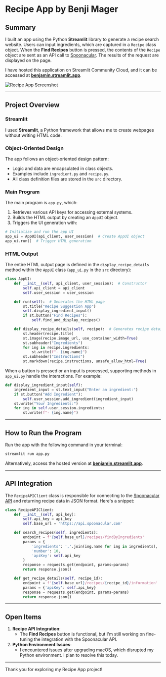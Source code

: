 # Recipe App by Benji Mager

## Summary
I built an app using the Python **Streamlit** library to generate a recipe search website. Users can input ingredients, which are captured in a `Recipe` class object. When the **Find Recipes** button is pressed, the contents of the `Recipe` object are sent as an API call to [Spoonacular](https://api.spoonacular.com). The results of the request are displayed on the page.

I have hosted this application on Streamlit Community Cloud, and it can be accessed at **[benjamin.streamlit.app](https://benjamin.streamlit.app)**.

![Recipe App Screenshot](https://github.com/user-attachments/assets/2fb92485-7178-478e-a74b-8430e5df4070)

---

## Project Overview

### Streamlit
I used **Streamlit**, a Python framework that allows me to create webpages without writing HTML code.


### Object-Oriented Design
The app follows an object-oriented design pattern:
- Logic and data are encapsulated in class objects.
- Examples include `ingredient.py` and `recipe.py`.
- All class definition files are stored in the `src` directory.

### Main Program
The main program is `app.py`, which:
1. Retrieves various API keys for accessing external systems.
2. Builds the HTML output by creating an `AppUI` object.
3. Triggers the UI generation with:

```python
# Initialize and run the app UI
app_ui = AppUI(api_client, user_session)  # Create AppUI object
app_ui.run()  # Trigger HTML generation
```

### HTML Output
The entire HTML output page is defined in the `display_recipe_details` method within the `AppUI` class (`app_ui.py` in the `src` directory):

```python
class AppUI:
    def __init__(self, api_client, user_session):  # Constructor
        self.api_client = api_client
        self.user_session = user_session

    def run(self):  # Generates the HTML page
        st.title("Recipe Suggestion App")
        self.display_ingredient_input()
        if st.button("Find Recipes"):
            self.find_and_display_recipes()

    def display_recipe_details(self, recipe):  # Generates recipe details page
        st.header(recipe.title)
        st.image(recipe.image_url, use_container_width=True)
        st.subheader("Ingredients")
        for ing in recipe.ingredients:
            st.write(f"- {ing.name}")
        st.subheader("Instructions")
        st.markdown(recipe.instructions, unsafe_allow_html=True)
```

When a button is pressed or an input is processed, supporting methods in `app_ui.py` handle the interactions. For example:

```python
def display_ingredient_input(self):
    ingredient_input = st.text_input("Enter an ingredient:")
    if st.button("Add Ingredient"):
        self.user_session.add_ingredient(ingredient_input)
    st.write("Your Ingredients:")
    for ing in self.user_session.ingredients:
        st.write(f"- {ing.name}")
```

---

## How to Run the Program

Run the app with the following command in your terminal:
```bash
streamlit run app.py
```

Alternatively, access the hosted version at **[benjamin.streamlit.app](https://benjamin.streamlit.app)**.

---

## API Integration
The `RecipeAPIClient` class is responsible for connecting to the [Spoonacular API](https://api.spoonacular.com) and returning recipe data in JSON format. Here's a snippet:

```python
class RecipeAPIClient:
    def __init__(self, api_key):
        self.api_key = api_key
        self.base_url = 'https://api.spoonacular.com'

    def search_recipes(self, ingredients):
        endpoint = f'{self.base_url}/recipes/findByIngredients'
        params = {
            'ingredients': ','.join(ing.name for ing in ingredients),
            'number': 10,
            'apiKey': self.api_key
        }
        response = requests.get(endpoint, params=params)
        return response.json()

    def get_recipe_details(self, recipe_id):
        endpoint = f'{self.base_url}/recipes/{recipe_id}/information'
        params = {'apiKey': self.api_key}
        response = requests.get(endpoint, params=params)
        return response.json()
```

---

## Open Items
1. **Recipe API Integration**:
   - The **Find Recipes** button is functional, but I'm still working on fine-tuning the integration with the Spoonacular API.
2. **Python Environment Issues**:
   - I encountered issues after upgrading macOS, which disrupted my Python environment. I plan to resolve this today.

---

Thank you for exploring my Recipe App project!

